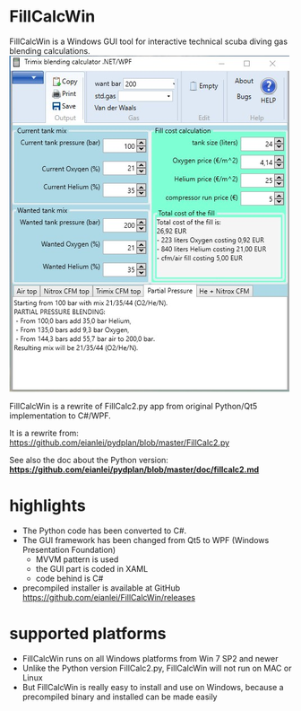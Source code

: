 # FillCalcWin
FillCalcWin is a Windows GUI tool for interactive technical scuba diving gas blending calculations.
![mainwin-shorturl](https://github.com/eianlei/FillCalcWin/blob/d4ede75a8f5155c7f0772d7a537b251c61158dc8/FillCalcWin_MainWindow.jpg?raw=true)

FillCalcWin is a rewrite of FillCalc2.py app from original Python/Qt5 implementation to C#/WPF.

It is a rewrite from:
https://github.com/eianlei/pydplan/blob/master/FillCalc2.py

See also the doc about the Python version:
**https://github.com/eianlei/pydplan/blob/master/doc/fillcalc2.md**

# highlights
- The Python code has been converted to C#.
- The GUI framework has been changed from Qt5 to WPF (Windows Presentation Foundation)  
  - MVVM pattern is used 
  - the GUI part is coded in XAML
  - code behind is C#
- precompiled installer is available at GitHub
https://github.com/eianlei/FillCalcWin/releases

# supported platforms
- FillCalcWin runs on all Windows platforms from Win 7 SP2 and newer
- Unlike the Python version FillCalc2.py, FillCalcWin will not run on MAC or Linux
- But FillCalcWin is really easy to install and use on Windows, because a precompiled binary and installed can be made easily


